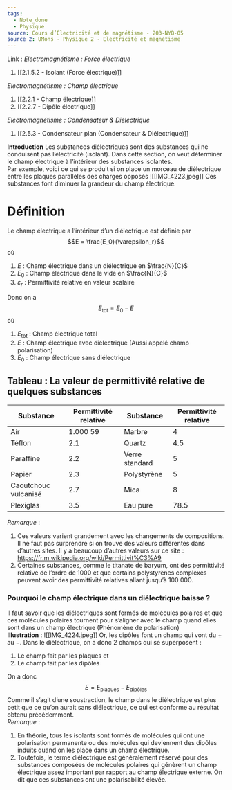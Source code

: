 ```yaml
---
tags:
  - Note_done
  - Physique
source: Cours d’Électricité et de magnétisme - 203-NYB-05
source 2: UMons - Physique 2 - Electricité et magnétisme
---
```


Link :
_Electromagnétisme : Force électrique_
1. [[2.1.5.2 - Isolant (Force électrique)]]

_Electromagnétisme : Champ électrique_
1. [[2.2.1 - Champ électrique]]
2. [[2.2.7 - Dipôle électrique]]

_Electromagnétisme : Condensateur & Diélectrique_
1. [[2.5.3 - Condensateur plan (Condensateur & Diélectrique)]]

**Introduction** 
Les substances diélectriques sont des substances qui ne conduisent pas l’électricité (isolant). Dans cette section, on veut déterminer le champ électrique à l’intérieur des substances isolantes.
\
Par exemple, voici ce qui se produit si on place un morceau de diélectrique entre les plaques parallèles des charges opposés 
![[IMG_4223.jpeg]]
Ces substances font diminuer la grandeur du champ électrique. 
# Définition
Le champ électrique a l’intérieur d’un diélectrique est définie par $$E = \frac{E_0}{\varepsilon_r}$$ où 
1. $E$ : Champ électrique dans un diélectrique en $\frac{N}{C}$ 
2. $E_0$ : Champ électrique dans le vide en $\frac{N}{C}$ 
3. $\varepsilon_r$ : Permittivité relative en valeur scalaire 

Donc on a $$E_{\text{tot}}=E_0-E$$ où
1. $E_{\text{tot}}$ : Champ électrique total 
2. $E$ : Champ électrique avec diélectrique (Aussi appelé champ polarisation)
3. $E_0$ : Champ électrique sans diélectrique

## Tableau : La valeur de permittivité relative de quelques substances 

| Substance | Permittivité relative | Substance | Permittivité relative |
|---|---|---|---|
|Air|1.000 59|Marbre|4|
|Téflon| 2.1 | Quartz | 4.5|
|Paraffine | 2.2 | Verre standard | 5|
|Papier | 2.3 | Polystyrène | 5|
| Caoutchouc vulcanisé | 2.7 | Mica | 8|
|Plexiglas| 3.5 | Eau pure | 78.5|

_Remarque_ :
1. Ces valeurs varient grandement avec les changements de compositions. Il ne faut pas surprendre si on trouve des valeurs différentes dans d’autres sites. Il y a beaucoup d’autres valeurs sur ce site : https://fr.m.wikipedia.org/wiki/Permittivit%C3%A9
2. Certaines substances, comme le titanate de baryum, ont des permittivité relative de l’ordre de 1000 et que certains polystyrènes complexes peuvent avoir des permittivité relatives allant jusqu’à 100 000. 

### Pourquoi le champ électrique dans un diélectrique baisse ? 
Il faut savoir que les diélectriques sont formés de molécules polaires et que ces molécules polaires tournent pour s’aligner avec le champ quand elles sont dans un champ électrique (Phénomène de polarisation)
\
**Illustration** :
![[IMG_4224.jpeg]]
Or, les dipôles font un champ qui vont du $+$ au $-$. 
Dans le diélectrique, on a donc 2 champs qui se superposent :
1. Le champ fait par les plaques et
2. Le champ fait par les dipôles 

On a donc $$E=E_{\text{plaques}}-E_{\text{dipôles}}$$ Comme il s’agit d’une soustraction, le champ dans le diélectrique est plus petit que ce qu’on aurait sans diélectrique, ce qui est conforme au résultat obtenu précédemment.
\
_Remarque_ :
1. En théorie, tous les isolants sont formés de molécules qui ont une polarisation permanente ou des molécules qui deviennent des dipôles induits quand on les place dans un champ électrique. 
2. Toutefois, le terme diélectrique est généralement réservé pour des substances composées de molécules polaires qui génèrent un champ électrique assez important par rapport au champ électrique externe. On dit que ces substances ont une polarisabilité élevée.
